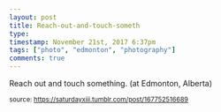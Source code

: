 ```yaml
---
layout: post
title: Reach-out-and-touch-someth
type: 
timestamp: November 21st, 2017 6:37pm
tags: ["photo", "edmonton", "photography"]
comments: true
---
```

<a href="https://www.instagram.com/p/Bbx4Dg_neWK/ "></a>

Reach out and touch something. (at Edmonton, Alberta)
 
  
<small>source: https://saturdayxiii.tumblr.com/post/167752516689</small>